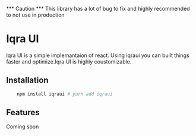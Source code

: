 *** Caution ***
This library has a lot of bug to fix and highly recommended to not use in production 

# Iqra UI

Iqra UI is a simple implemantaion of react. Using iqraui you can built things faster and optimize.Iqra UI is
highly coustomizable. 

## Installation

```sh
    npm install iqraui # yarn add iqraui
```

## Features

Coming soon